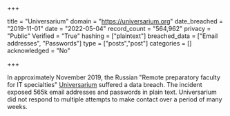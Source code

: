 +++

title = "Universarium"
domain = "https://universarium.org"
date_breached = "2019-11-01"
date = "2022-05-04"
record_count = "564,962"
privacy = "Public"
Verified = "True"
hashing = ["plaintext"]
breached_data = ["Email addresses", "Passwords"]
type = ["posts","post"]
categories = []
acknowledged = "No"


+++


In approximately November 2019, the Russian &quot;Remote preparatory faculty for IT specialties&quot; <a href="https://universarium.org/" target="_blank" rel="noopener">Universarium</a> suffered a data breach. The incident exposed 565k email addresses and passwords in plain text. Universarium did not respond to multiple attempts to make contact over a period of many weeks.

